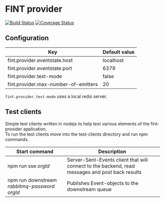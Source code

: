 # FINT provider

[![Build Status](https://travis-ci.org/FINTprosjektet/fint-provider.svg?branch=master)](https://travis-ci.org/FINTprosjektet/fint-provider)
[![Coverage Status](https://coveralls.io/repos/github/FINTprosjektet/fint-provider/badge.svg?branch=master)](https://coveralls.io/github/FINTprosjektet/fint-provider?branch=master)

## Configuration

| Key | Default value |
|-----|---------------|
| fint.provider.eventstate.host | localhost |
| fint.provider.eventstate.port | 6379 |
| fint.provider.test-mode | false |
| fint.provider.max-number-of-emitters | 20 |

`fint.provider.test-mode` uses a local redis server.

## Test clients

Simple test clients written in nodejs to help test various elements of the fint-provider application.  
To run the test clients move into the test-clients directory and run npm commands.

| Start command | Description |
|---------------|-------------|
| npm run sse *orgId* | Server-Sent-Events client that will connect to the backend, read messages and post back results |
| npm run downstream *rabbitmq-password* *orgId* | Publishes Event-objects to the downstream queue |